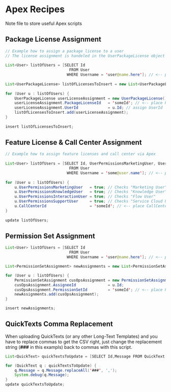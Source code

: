 # Apex Recipes
Note file to store useful Apex scripts <br>

## Package License Assignment

```java
// Example how to assign a package license to a user 
// The license assignment is handeled in the UserPackageLicense object
 
List<User> listOfUsers = [SELECT Id 
                            FROM User
                           WHERE Username = 'user@name.here']; // <-- place username here
 
List<UserPackageLicense> listOfLicensesToInsert = new List<UserPackageLicense>();
 
for (User u : listOfUsers) {
    UserPackageLicense userLicenseAssignment = new UserPackageLicense();
    userLicenseAssignment.PackageLicenseId   = 'someId'; // <-- place PackageLicenseId here
    userLicenseAssignment.UserId             = u.Id; // assign UserId
    listOfLicensesToInsert.add(userLicenseAssignment);
}
 
insert listOfLicensesToInsert;
```

## Feature License & Call Center Assignment

```java
// Example how to assign feature licenses and call center via Apex
 
List<User> listOfUsers = [SELECT Id, UserPermissionsMarketingUser, UserPermissionsKnowledgeUser, UserPermissionsInteractionUser, UserPermissionsSupportUser, CallCenterId
                            FROM User
                           WHERE Username = 'some@user.name']; // <-- place username here
 
for (User u : listOfUsers) {
    u.UserPermissionsMarketingUser   = true; // Checks "Marketing User"
    u.UserPermissionsKnowledgeUser   = true; // Checks "Knowledge User"
    u.UserPermissionsInteractionUser = true; // Checks "Flow User"
    u.UserPermissionsSupportUser     = true; // Checks "Service Cloud User"
    u.CallCenterId                   = 'someId'; // <-- place CallCenterId here
}
 
update listOfUsers;
```

## Permission Set Assignment

```java
List<User> listOfUsers = [SELECT Id 
                            FROM User
                           WHERE Username = 'user@name.here']; // <-- place username here

List<PermissionSetAssignment> newAssignments = new List<PermissionSetAssignment>();

for (User u : listOfUsers) {
    PermissionSetAssignment cusOpsAssignment = new PermissionSetAssignment();
    cusOpsAssignment.AssigneeId              = u.Id;
    cusOpsAssignment.PermissionSetId         = 'someId'; // <-- place PermissionSetId here
    newAssignments.add(cusOpsAssignment);
}

insert newAssignments;
```

## QuickTexts Comma Replacement
When uploading QuickTexts (or any other Long-Text Templates) and you have to replace commas to get the CSV right, just change the replacement string (**###** in this exampls) back to commas with this script. <br>

```java
List<QuickText> quickTextsToUpdate = [SELECT Id,Message FROM QuickText WHERE CreatedDate = today];

for (QuickText q : quickTextsToUpdate) {
    q.Message = q.Message.replaceAll('###', ',');
    System.debug(q.Message);
}
update quickTextsToUpdate;
```
